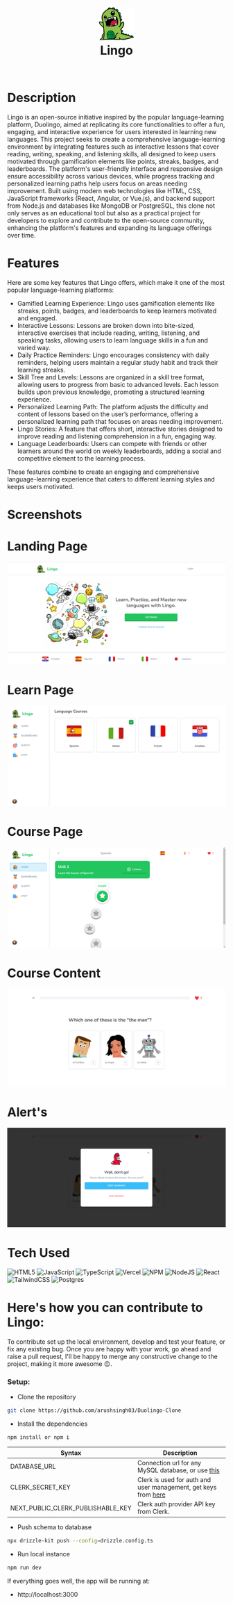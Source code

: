 <div align="center">
      <h1> <img src="https://github.com/arushsingh03/Duolingo-Clone/blob/main/public/cartoon.svg" width="80px"><br/>Lingo</h1>
     </div>
<p align="center"> <a href="https://github.com/arushsingh03/Duolingo-Clone/tree/main" target="_blank"><img alt="" src="https://img.shields.io/badge/Website-EA4C89?style=normal&logo=dribbble&logoColor=white" style="vertical-align:center" /></a> <a href="https://x.com/arush_singh03" target="_blank"><img alt="" src="https://img.shields.io/badge/Twitter-1DA1F2?style=normal&logo=twitter&logoColor=white" style="vertical-align:center" /></a> <a href="https://www.instagram.com/arushsingh03/" target="_blank"><img alt="" src="https://img.shields.io/badge/Instagram-E4405F?style=normal&logo=instagram&logoColor=white" style="vertical-align:center" /></a> <a href="www.linkedin.com/in/arushsingh03}" target="_blank"><img alt="" src="https://img.shields.io/badge/LinkedIn-0077B5?style=normal&logo=linkedin&logoColor=white" style="vertical-align:center" /></a> </p>

# Description
Lingo is an open-source initiative inspired by the popular language-learning platform, Duolingo, aimed at replicating its core functionalities to offer a fun, engaging, and interactive experience for users interested in learning new languages. This project seeks to create a comprehensive language-learning environment by integrating features such as interactive lessons that cover reading, writing, speaking, and listening skills, all designed to keep users motivated through gamification elements like points, streaks, badges, and leaderboards. The platform's user-friendly interface and responsive design ensure accessibility across various devices, while progress tracking and personalized learning paths help users focus on areas needing improvement. Built using modern web technologies like HTML, CSS, JavaScript frameworks (React, Angular, or Vue.js), and backend support from Node.js and databases like MongoDB or PostgreSQL, this clone not only serves as an educational tool but also as a practical project for developers to explore and contribute to the open-source community, enhancing the platform's features and expanding its language offerings over time.

# Features

Here are some key features that Lingo offers, which make it one of the most popular language-learning platforms:<br/>

- Gamified Learning Experience: Lingo uses gamification elements like streaks, points, badges, and leaderboards to keep learners motivated and engaged.<br/>
- Interactive Lessons: Lessons are broken down into bite-sized, interactive exercises that include reading, writing, listening, and speaking tasks, allowing users to learn language skills in a fun and varied way.<br/>
- Daily Practice Reminders: Lingo encourages consistency with daily reminders, helping users maintain a regular study habit and track their learning streaks.<br/>
- Skill Tree and Levels: Lessons are organized in a skill tree format, allowing users to progress from basic to advanced levels. Each lesson builds upon previous knowledge, promoting a structured learning experience.<br/>
- Personalized Learning Path: The platform adjusts the difficulty and content of lessons based on the user’s performance, offering a personalized learning path that focuses on areas needing improvement.<br/>
- Lingo Stories: A feature that offers short, interactive stories designed to improve reading and listening comprehension in a fun, engaging way.<br/>
- Language Leaderboards: Users can compete with friends or other learners around the world on weekly leaderboards, adding a social and competitive element to the learning process.

These features combine to create an engaging and comprehensive language-learning experience that caters to different learning styles and keeps users motivated.
# Screenshots
# Landing Page
 <img src="https://github.com/arushsingh03/Duolingo-Clone/blob/main/public/screenshots/Landing%20Page.png"><br/>
 # Learn Page
 <img src="https://github.com/arushsingh03/Duolingo-Clone/blob/main/public/screenshots/Learn%20Page.png"><br/>
 # Course Page
 <img src="https://github.com/arushsingh03/Duolingo-Clone/blob/main/public/screenshots/Course%20Page.png"><br/>
 # Course Content 
 <img src="https://github.com/arushsingh03/Duolingo-Clone/blob/main/public/screenshots/Course%20Content.png"><br/>
 # Alert's
 <img src="https://github.com/arushsingh03/Duolingo-Clone/blob/main/public/screenshots/Alert's.png"><br/>
# Tech Used
 ![HTML5](https://img.shields.io/badge/html5-%23E34F26.svg?style=for-the-badge&logo=html5&logoColor=white) ![JavaScript](https://img.shields.io/badge/javascript-%23323330.svg?style=for-the-badge&logo=javascript&logoColor=%23F7DF1E) ![TypeScript](https://img.shields.io/badge/typescript-%23007ACC.svg?style=for-the-badge&logo=typescript&logoColor=white) ![Vercel](https://img.shields.io/badge/vercel-%23000000.svg?style=for-the-badge&logo=vercel&logoColor=white) ![NPM](https://img.shields.io/badge/NPM-%23000000.svg?style=for-the-badge&logo=npm&logoColor=white) ![NodeJS](https://img.shields.io/badge/node.js-6DA55F?style=for-the-badge&logo=node.js&logoColor=white) ![React](https://img.shields.io/badge/react-%2320232a.svg?style=for-the-badge&logo=react&logoColor=%2361DAFB) ![TailwindCSS](https://img.shields.io/badge/tailwindcss-%2338B2AC.svg?style=for-the-badge&logo=tailwind-css&logoColor=white) ![Postgres](https://img.shields.io/badge/postgres-%23316192.svg?style=for-the-badge&logo=postgresql&logoColor=white)
      
# Here's how you can contribute to Lingo:
To contribute set up the local environment, develop and test your feature, or fix any existing bug. Once you are happy with your work, go ahead and raise a pull request, I'll be happy to merge any constructive change to the project, making it more awesome 😉.

### Setup:
- Clone the repository

```bash 
git clone https://github.com/arushsingh03/Duolingo-Clone
```
- Install the dependencies

```bash
npm install or npm i
```
| Syntax | Description |
| ----------- | ----------- |
| DATABASE_URL | Connection url for any MySQL database, or use [this](https://neon.tech) |
| CLERK_SECRET_KEY | Clerk is used for auth and user management, get keys from [here](https://clerk.com/)|
| NEXT_PUBLIC_CLERK_PUBLISHABLE_KEY | Clerk auth provider API key from Clerk. |

- Push schema to database

```bash 
npx drizzle-kit push --config=drizzle.config.ts 
```

- Run local instance

```bash
npm run dev 
```
If everything goes well, the app will be running at:

- http://localhost:3000
<!-- </> with 💛 by readMD (https://readmd.itsvg.in) -->
    
